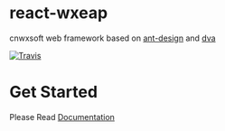 # react-wxeap 
cnwxsoft web framework based on [ant-design](https://ant.design) and [dva](https://github.com/dvajs/dva)

[![Travis](https://img.shields.io/travis/rust-lang/rust.svg)](https://www.npmjs.com/package/react-wxeap)

# Get Started
Please Read [Documentation](https://caigehui.github.io/react-wxeap)
